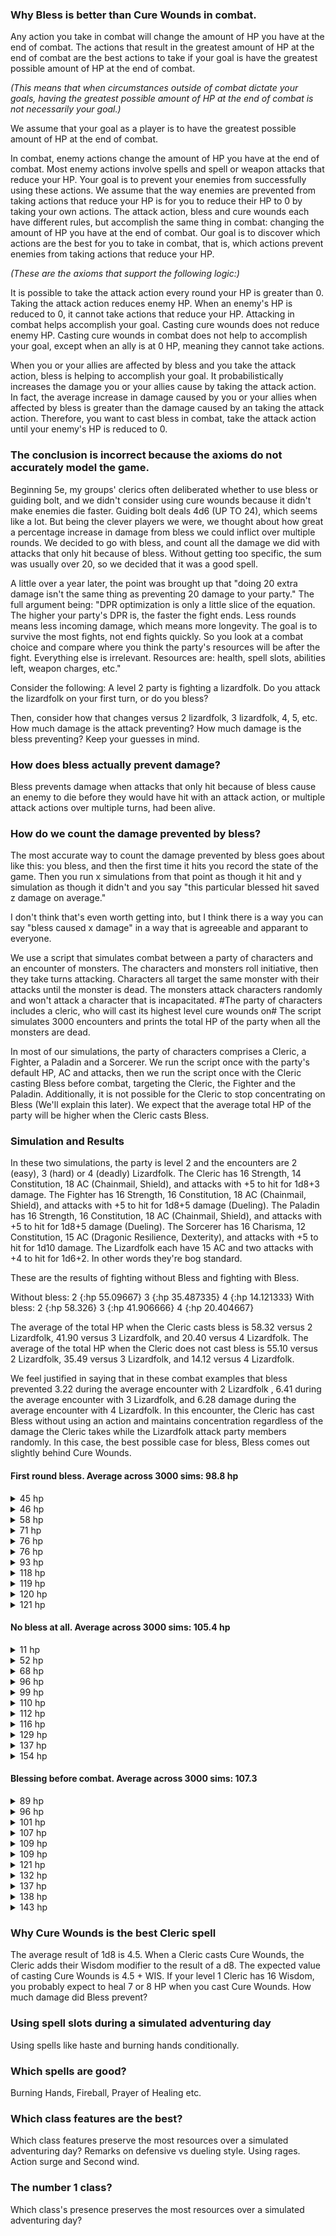 ### Why Bless is better than Cure Wounds in combat.

Any action you take in combat will change the amount of HP you have at the end of combat. The actions that result in the greatest amount of HP at the end of combat are the best actions to take if your goal is have the greatest possible amount of HP at the end of combat.

<i>(This means that when circumstances outside of combat dictate your goals, having the greatest possible amount of HP at the end of combat is not necessarily your goal.)</i>

&#09; We assume that your goal as a player is to have the greatest possible amount of HP at the end of combat.

In combat, enemy actions change the amount of HP you have at the end of combat. Most enemy actions involve spells and spell or weapon attacks that reduce your HP. Your goal is to prevent your enemies from successfully using these actions. We assume that the way enemies are prevented from taking actions that reduce your HP is for you to reduce their HP to 0 by taking your own actions.
The attack action, bless and cure wounds each have different rules, but accomplish the same thing in combat: changing the amount of HP you have at the end of combat. Our goal is to discover which actions are the best for you to take in combat, that is, which actions prevent enemies from taking actions that reduce your HP.

<i>(These are the axioms that support the following logic:)</i>

It is possible to take the attack action every round your HP is greater than 0. Taking the attack action reduces enemy HP. When an enemy's HP is reduced to 0, it cannot take actions that reduce your HP. Attacking in combat helps accomplish your goal.
Casting cure wounds does not reduce enemy HP. Casting cure wounds in combat does not help to accomplish your goal, except when an ally is at 0 HP, meaning they cannot take actions.

When you or your allies are affected by bless and you take the attack action, bless is helping to accomplish your goal. It probabilistically increases the damage you or your allies cause by taking the attack action. In fact, the average increase in damage caused by you or your allies when affected by bless is greater than the damage caused by an taking the attack action.
Therefore, you want to cast bless in combat, take the attack action until your enemy's HP is reduced to 0.

### The conclusion is incorrect because the axioms do not accurately model the game.

Beginning 5e, my groups' clerics often deliberated whether to use bless or guiding bolt, and we didn't consider using cure wounds because it didn't make enemies die faster. Guiding bolt deals 4d6 (UP TO 24), which seems like a lot. But being the clever players we were, we thought about how great a percentage increase in damage from bless we could inflict over multiple rounds. We decided to go with bless, and count all the damage we did with attacks that only hit because of bless. Without getting too specific, the sum was usually over 20, so we decided that it was a good spell.

A little over a year later, the point was brought up that "doing 20 extra damage isn't the same thing as preventing 20 damage to your party." The full argument being: "DPR optimization is only a little slice of the equation. The higher your party's DPR is, the faster the fight ends. Less rounds means less incoming damage, which means more longevity. The goal is to survive the most fights, not end fights quickly. So you look at a combat choice and compare where you think the party's resources will be after the fight. Everything else is irrelevant. Resources are: health, spell slots, abilities left, weapon charges, etc."

Consider the following: A level 2 party is fighting a lizardfolk. Do you attack the lizardfolk on your first turn, or do you bless?

Then, consider how that changes versus 2 lizardfolk, 3 lizardfolk, 4, 5, etc. How much damage is the attack preventing? How much damage is the bless preventing? Keep your guesses in mind.

### How does bless actually prevent damage?

Bless prevents damage when attacks that only hit because of bless cause an enemy to die before they would have hit with an attack action, or multiple attack actions over multiple turns, had been alive. 

### How do we count the damage prevented by bless?

The most accurate way to count the damage prevented by bless goes about like this: you bless, and then the first time it hits you record the state of the game. Then you run x simulations from that point as though it hit and y simulation as though it didn't and you say "this particular blessed hit saved z damage on average."

I don't think that's even worth getting into, but I think there is a way you can say "bless caused x damage" in a way that is agreeable and apparant to everyone.

We use a script that simulates combat between a party of characters and an encounter of monsters. The characters and monsters roll initiative, then they take turns attacking. Characters all target the same monster with their attacks until the monster is dead. The monsters attack characters randomly and won't attack a character that is incapacitated. #The party of characters includes a cleric, who will cast its highest level cure wounds on# The script simulates 3000 encounters and prints the total HP of the party when all the monsters are dead.

In most of our simulations, the party of characters comprises a Cleric, a Fighter, a Paladin and a Sorcerer. We run the script once with the party's default HP, AC and attacks, then we run the script once with the Cleric casting Bless before combat, targeting the Cleric, the Fighter and the Paladin. Additionally, it is not possible for the Cleric to stop concentrating on Bless (We'll explain this later). We expect that the average total HP of the party will be higher when the Cleric casts Bless.

### Simulation and Results

In these two simulations, the party is level 2 and the encounters are 2 (easy), 3 (hard) or 4 (deadly) Lizardfolk. The Cleric has 16 Strength, 14 Constitution, 18 AC (Chainmail, Shield), and attacks with +5 to hit for 1d8+3 damage. The Fighter has 16 Strength, 16 Constitution, 18 AC (Chainmail, Shield), and attacks with +5 to hit for 1d8+5 damage (Dueling). The Paladin has 16 Strength, 16 Constitution, 18 AC (Chainmail, Shield), and attacks with +5 to hit for 1d8+5 damage (Dueling). The Sorcerer has 16 Charisma, 12 Constitution, 15 AC (Dragonic Resilience, Dexterity), and attacks with +5 to hit for 1d10 damage. The Lizardfolk each have 15 AC and two attacks with +4 to hit for 1d6+2. In other words they're bog standard.

These are the results of fighting without Bless and fighting with Bless.

Without bless: 2 {:hp 55.09667} 3 {:hp 35.487335} 4 {:hp 14.121333}
With bless: 2 {:hp 58.326} 3 {:hp 41.906666} 4 {:hp 20.404667}

The average of the total HP when the Cleric casts bless is 58.32 versus 2 Lizardfolk, 41.90 versus 3 Lizardfolk, and 20.40 versus 4 Lizardfolk. The average of the total HP when the Cleric does not cast bless is 55.10 versus 2 Lizardfolk, 35.49 versus 3 Lizardfolk, and 14.12 versus 4 Lizardfolk.

We feel justified in saying that in these combat examples that bless prevented 3.22 during the average encounter with 2 Lizardfolk , 6.41 during the average encounter with 3 Lizardfolk, and 6.28 damage during the average encounter with 4 Lizardfolk. In this encounter, the Cleric has cast Bless without using an action and maintains concentration regardless of the damage the Cleric takes while the Lizardfolk attack party members randomly. In this case, the best possible case for bless, Bless comes out slightly behind Cure Wounds. 

#### First round bless. Average across 3000 sims: 98.8 hp
<details>
<summary>45 hp</summary>
<pre><code>simulation# 0
encounter# 0
round# 0
:paladin misses :orog0
:paladin hits :orog0 for 7
:sorcerer hits :orog0 for 11
:cleric blesses :fighter :paladin :cleric
:orog0 misses :fighter
:orog0 misses :fighter
:orog1 hits :fighter for 9
:orog1 misses :paladin
:orog2 hits :sorcerer for 10
:orog2 hits :paladin for 12
:fighter hits :orog0 for 11 #blessed
:fighter crits :orog0 for 11
round# 1
:paladin misses :orog0
:paladin hits :orog0 for 14
:sorcerer misses :orog1
:cleric misses :orog1
:orog1 misses :paladin
:orog1 hits :sorcerer for 15
:orog2 crits :paladin for 12
:orog2 hits :paladin for 15
:fighter crits :orog1 for 16
:fighter misses :orog1
round# 2
:paladin misses :orog1
:paladin misses :orog1
:sorcerer misses :orog1
:cleric misses :orog1
:orog1 hits :fighter for 15
:orog1 misses :sorcerer
:orog2 hits :paladin for 8
:orog2 hits :fighter for 12
:fighter hits :orog1 for 14
:fighter hits :orog1 for 9
round# 3
:sorcerer misses :orog1
:cleric casts :spell-2 cure wound and heals :paladin from 0 to 18
:orog1 misses :paladin
:orog1 misses :fighter
:orog2 hits :sorcerer for 8
:orog2 hits :paladin for 8
:fighter misses :orog1
:fighter crits :orog1 for 12
round# 4
:paladin hits :orog2 for 14 #blessed
:paladin misses :orog2
:sorcerer hits :orog2 for 14
:cleric misses :orog2
:orog2 hits :paladin for 14
:orog2 misses :cleric
:fighter misses :orog2
:fighter hits :orog2 for 9
round# 5
:sorcerer misses :orog2
:cleric misses :orog2
:orog2 misses :cleric
:orog2 hits :fighter for 6
:fighter hits :orog2 for 13
:fighter misses :orog0
:cleric has no remaining spell slots to heal with
remaining hp: 45
</code>
</pre>
</details>
<details>
<summary>46 hp</summary>
<pre><code>simulation# 9
encounter# 0
round# 0
:fighter misses :orog0
:fighter misses :orog0
the sorcerer uses shield to block :orog0
:orog0 misses :sorcerer
:orog0 crits :fighter for 18
:orog1 crits :fighter for 13
:orog1 hits :sorcerer for 15
:orog2 misses :fighter
:orog2 misses :cleric
:sorcerer hits :orog0 for 10
:cleric blesses :fighter :paladin :cleric
:paladin misses :orog0
:paladin misses :orog0
round# 1
:fighter hits :orog0 for 10
:fighter hits :orog0 for 14
:orog0 misses :paladin
:orog0 hits :sorcerer for 12
:orog1 misses :cleric
:orog1 hits :paladin for 12
:orog2 misses :fighter
the sorcerer uses shield to block :orog2
:orog2 misses :sorcerer
:sorcerer misses :orog0
:cleric misses :orog0
:paladin hits :orog0 for 9 #blessed
:paladin misses :orog1
round# 2
:fighter misses :orog1
:fighter hits :orog1 for 10
:orog1 hits :sorcerer for 16
:orog1 misses :fighter
:orog2 hits :fighter for 16
:orog2 misses :cleric
:cleric casts :spell-2 cure wound and heals :fighter from 0 to 12
:paladin hits :orog1 for 13
:paladin hits :orog1 for 11
round# 3
:fighter misses :orog1
:fighter misses :orog1
:orog1 hits :cleric for 15
:orog1 misses :fighter
:orog2 misses :fighter
:orog2 misses :fighter
:cleric misses :orog1
:paladin hits :orog1 for 11
:paladin hits :orog2 for 7
round# 4
:fighter misses :orog2
:fighter misses :orog2
:orog2 crits :cleric for 21
:orog2 misses :fighter
:cleric misses :orog2
:paladin crits :orog2 for 19
:paladin hits :orog2 for 12
:cleric has no remaining spell slots to heal with
remaining hp: 46
</code>
</pre>
</details>
<details>
<summary>58 hp</summary>
<pre><code>simulation# 5
encounter# 0
round# 0
:orog0 hits :cleric for 5
:orog0 misses :cleric
:orog1 misses :fighter
:orog1 misses :paladin
:orog2 misses :paladin
:orog2 misses :sorcerer
:cleric blesses :fighter :paladin :cleric
:sorcerer crits :orog0 for 16
:fighter hits :orog0 for 12
:fighter misses :orog0
:paladin crits :orog0 for 9
:paladin hits :orog0 for 9
round# 1
:orog1 hits :fighter for 9
:orog1 misses :cleric
:orog2 hits :fighter for 10
:orog2 hits :fighter for 10
:cleric misses :orog1
:sorcerer misses :orog1
:fighter misses :orog1
:fighter hits :orog1 for 7
:paladin hits :orog1 for 14 #blessed
:paladin misses :orog1
round# 2
:orog1 misses :fighter
:orog1 hits :cleric for 11
:orog2 hits :fighter for 15
:orog2 hits :sorcerer for 9
:cleric casts :spell-2 cure wound and heals :fighter from 0 to 11
:sorcerer misses :orog1
:fighter hits :orog1 for 12
:fighter misses :orog1
:paladin hits :orog1 for 9
:paladin misses :orog1
round# 3
:orog1 misses :sorcerer
:orog1 misses :paladin
:orog2 hits :sorcerer for 11
:orog2 hits :fighter for 14
:cleric misses :orog1
:sorcerer misses :orog1
:paladin misses :orog1
:paladin hits :orog1 for 13
round# 4
:orog2 hits :paladin for 16
:orog2 hits :paladin for 10
:cleric hits :orog2 for 6 #blessed
:sorcerer hits :orog2 for 19
:paladin hits :orog2 for 9
:paladin misses :orog2
round# 5
:orog2 misses :paladin
:orog2 misses :cleric
:cleric hits :orog2 for 10 #blessed
:sorcerer misses :orog0
:paladin hits :orog0 for 14
:paladin hits :orog0 for 12
:cleric has no remaining spell slots to heal with
remaining hp: 58
</code>
</pre>
</details>
<details>
<summary>71 hp</summary>
<pre><code>simulation# 7
encounter# 0
round# 0
:fighter misses :orog0
:fighter misses :orog0
:orog0 hits :cleric for 14
:orog0 misses :sorcerer
:orog1 misses :sorcerer
:orog1 hits :paladin for 5
:orog2 hits :sorcerer for 6
:orog2 hits :sorcerer for 15
:sorcerer hits :orog0 for 11
:paladin misses :orog0
:paladin misses :orog0
:cleric blesses :fighter :paladin :cleric
round# 1
:fighter hits :orog0 for 10
:fighter misses :orog0
:orog0 misses :paladin
:orog0 hits :paladin for 9
:orog1 misses :sorcerer
:orog1 misses :cleric
:orog2 hits :fighter for 6
:orog2 hits :fighter for 10
:sorcerer misses :orog0
:paladin misses :orog0
:paladin hits :orog0 for 14
:cleric hits :orog0 for 10
round# 2
:fighter hits :orog1 for 8
:fighter misses :orog1
:orog1 hits :cleric for 14
:orog1 misses :paladin
:orog2 misses :sorcerer
:orog2 hits :sorcerer for 6
:sorcerer hits :orog1 for 10
:paladin misses :orog1
:paladin misses :orog1
:cleric hits :orog1 for 4
round# 3
:fighter misses :orog1
:fighter misses :orog1
:orog1 hits :sorcerer for 6
the sorcerer uses shield to block :orog1
:orog1 misses :sorcerer
:orog2 misses :fighter
:orog2 hits :sorcerer for 15
:paladin hits :orog1 for 13
:paladin hits :orog1 for 12
:cleric casts :spell-2 cure wound and heals :sorcerer from 0 to 16
round# 4
:fighter hits :orog2 for 13 #blessed
:fighter hits :orog2 for 11
:orog2 misses :fighter
:orog2 hits :sorcerer for 13
:sorcerer misses :orog2
:paladin hits :orog2 for 10 #blessed
:paladin misses :orog2
:cleric hits :orog2 for 5
:cleric has no remaining spell slots to heal with
remaining hp: 71
</code>
</pre>
</details>
<details>
<summary>76 hp</summary>
<pre><code>simulation# 8
encounter# 0
round# 0
:cleric blesses :fighter :paladin :cleric
:sorcerer hits :orog0 for 8
:paladin misses :orog0
:paladin hits :orog0 for 7
:orog0 misses :fighter
:orog0 misses :cleric
:orog1 misses :fighter
:orog1 hits :sorcerer for 15
:orog2 misses :sorcerer
:orog2 hits :fighter for 12
:fighter hits :orog0 for 10
:fighter misses :orog0
round# 1
:cleric hits :orog0 for 4 #blessed
:sorcerer misses :orog0
:paladin misses :orog0
:paladin crits :orog0 for 13
:orog1 misses :cleric
:orog1 crits :paladin for 23
:orog2 hits :paladin for 13
:orog2 misses :sorcerer
:fighter hits :orog1 for 10 #blessed
:fighter misses :orog1
round# 2
:cleric misses :orog1
:sorcerer hits :orog1 for 8
:paladin hits :orog1 for 12 #blessed
:paladin misses :orog1
the sorcerer uses shield to block :orog1
:orog1 misses :sorcerer
:orog1 hits :sorcerer for 11
:orog2 hits :fighter for 8
:orog2 misses :cleric
:fighter misses :orog1
:fighter hits :orog1 for 14
round# 3
:cleric misses :orog1
:sorcerer misses :orog1
:paladin crits :orog1 for 17
:paladin misses :orog2
:orog2 hits :sorcerer for 10
:orog2 hits :fighter for 5
:fighter crits :orog2 for 17
:fighter misses :orog2
round# 4
:cleric hits :orog2 for 4
:sorcerer misses :orog2
:paladin hits :orog2 for 11 #blessed
:paladin misses :orog2
:orog2 misses :sorcerer
:orog2 misses :paladin
:fighter hits :orog2 for 8
:fighter hits :orog0 for 7
:cleric casts :spell-2 cure wound and heals :sorcerer from 2 to 11
:cleric has no remaining spell slots to heal with
remaining hp: 76
</code>
</pre>
</details>
<details>
<summary>76 hp</summary>
<pre><code>simulation# 1
encounter# 0
round# 0
:orog0 misses :cleric
:orog0 hits :paladin for 15
:orog1 misses :fighter
:orog1 misses :paladin
:orog2 misses :fighter
:orog2 misses :cleric
:sorcerer hits :orog0 for 16
:paladin misses :orog0
:paladin misses :orog0
:cleric blesses :fighter :paladin :cleric
:fighter hits :orog0 for 12
:fighter hits :orog0 for 12 #blessed
round# 1
:orog0 crits :paladin for 17
:orog0 hits :paladin for 14
:orog1 crits :fighter for 15
:orog1 hits :cleric for 11
:orog2 hits :cleric for 13
:orog2 misses :fighter
:sorcerer hits :orog0 for 13
:cleric casts :spell-2 cure wound and heals :paladin from 0 to 16
:fighter misses :orog1
:fighter hits :orog1 for 7
round# 2
the sorcerer uses shield to block :orog1
:orog1 misses :sorcerer
:orog1 misses :paladin
:orog2 hits :paladin for 7
:orog2 misses :sorcerer
:sorcerer hits :orog1 for 11
:paladin hits :orog1 for 14
:paladin hits :orog1 for 14 #blessed
:cleric misses :orog2
:fighter crits :orog2 for 17
:fighter hits :orog2 for 12
round# 3
:orog2 misses :fighter
:orog2 crits :cleric for 16
:sorcerer hits :orog2 for 10
:paladin misses :orog2
:paladin hits :orog2 for 11
:fighter hits :orog0 for 7 #blessed
:fighter hits :orog0 for 11
:cleric has no remaining spell slots to heal with
remaining hp: 76
</code>
</pre>
</details>
<details>
<summary>93 hp</summary>
<pre><code>simulation# 3
encounter# 0
round# 0
:cleric blesses :fighter :paladin :cleric
:paladin hits :orog0 for 8
:paladin hits :orog0 for 10
:orog0 misses :paladin
:orog0 hits :cleric for 14
:orog1 misses :fighter
:orog1 hits :paladin for 14
:orog2 misses :paladin
:orog2 hits :paladin for 8
:fighter hits :orog0 for 10
:fighter crits :orog0 for 10
:sorcerer misses :orog0
round# 1
:cleric misses :orog0
:paladin hits :orog0 for 14
:paladin hits :orog1 for 8
:orog1 misses :paladin
the sorcerer uses shield to block :orog1
:orog1 misses :sorcerer
:orog2 misses :paladin
:orog2 misses :sorcerer
:fighter misses :orog1
:fighter misses :orog1
:sorcerer hits :orog1 for 16
round# 2
:cleric misses :orog1
:paladin misses :orog1
:paladin hits :orog1 for 12
:orog1 misses :cleric
:orog1 hits :cleric for 16
the sorcerer uses shield to block :orog2
:orog2 misses :sorcerer
:orog2 misses :paladin
:fighter hits :orog1 for 10
:fighter hits :orog1 for 13 #blessed
:sorcerer hits :orog2 for 9
round# 3
:cleric misses :orog2
:paladin misses :orog2
:paladin misses :orog2
:orog2 hits :sorcerer for 15
:orog2 hits :paladin for 16
:fighter misses :orog2
:fighter hits :orog2 for 8 #blessed
:sorcerer hits :orog2 for 8
round# 4
:cleric hits :orog2 for 7
:paladin misses :orog2
:paladin hits :orog2 for 11
:fighter hits :orog0 for 8
:fighter misses :orog0
:sorcerer misses :orog0
:cleric casts :spell-2 cure wound and heals :paladin from 6 to 18
:cleric has no remaining spell slots to heal with
remaining hp: 93
</code>
</pre>
</details>
<details>
<summary>118 hp</summary>
<pre><code>simulation# 6
encounter# 0
round# 0
:orog0 misses :fighter
the sorcerer uses shield to block :orog0
:orog0 misses :sorcerer
:orog1 misses :cleric
:orog1 hits :paladin for 9
:orog2 hits :paladin for 7
:orog2 misses :cleric
:fighter misses :orog0
:fighter misses :orog0
:sorcerer hits :orog0 for 17
:paladin misses :orog0
:paladin misses :orog0
:cleric blesses :fighter :paladin :cleric
round# 1
:orog0 hits :fighter for 6
:orog0 hits :paladin for 10
:orog1 hits :paladin for 16
:orog1 misses :sorcerer
:orog2 misses :sorcerer
:orog2 misses :cleric
:fighter hits :orog0 for 9
:fighter misses :orog0
:sorcerer misses :orog0
:paladin hits :orog0 for 11
:paladin hits :orog0 for 7 #blessed
:cleric hits :orog1 for 8
round# 2
:orog1 misses :paladin
:orog1 misses :fighter
:orog2 misses :sorcerer
:orog2 misses :sorcerer
:fighter hits :orog1 for 8
:fighter misses :orog1
:sorcerer hits :orog1 for 9
:paladin hits :orog1 for 14
:paladin misses :orog1
:cleric hits :orog1 for 11
round# 3
:orog2 misses :paladin
the sorcerer uses shield to block :orog2
:orog2 misses :sorcerer
:fighter misses :orog2
:fighter misses :orog2
:sorcerer misses :orog2
:paladin misses :orog2
:paladin hits :orog2 for 8 #blessed
:cleric crits :orog2 for 10
round# 4
the sorcerer uses shield to block :orog2
:orog2 misses :sorcerer
:orog2 misses :sorcerer
:fighter misses :orog2
:fighter misses :orog2
:sorcerer hits :orog2 for 7
:paladin hits :orog2 for 8
:paladin misses :orog2
:cleric hits :orog2 for 5
round# 5
:orog2 hits :paladin for 16
:orog2 hits :sorcerer for 15
:fighter hits :orog2 for 8
:fighter hits :orog0 for 9
:sorcerer misses :orog0
:cleric casts :spell-2 cure wound and heals :paladin from 0 to 19
:cleric has no remaining spell slots to heal with
remaining hp: 118
</code>
</pre>
</details>
<details>
<summary>119 hp</summary>
<pre><code>simulation# 2
encounter# 0
round# 0
:fighter misses :orog0
:fighter hits :orog0 for 12
:cleric blesses :fighter :paladin :cleric
:orog0 misses :cleric
:orog0 misses :cleric
:orog1 hits :paladin for 5
the sorcerer uses shield to block :orog1
:orog1 misses :sorcerer
:orog2 misses :fighter
:orog2 hits :paladin for 9
:sorcerer hits :orog0 for 12
:paladin hits :orog0 for 8 #blessed
:paladin hits :orog0 for 13
round# 1
:fighter misses :orog1
:fighter misses :orog1
:cleric misses :orog1
:orog1 hits :cleric for 13
:orog1 hits :cleric for 8
:orog2 hits :fighter for 13
:orog2 misses :fighter
:sorcerer misses :orog1
:paladin hits :orog1 for 11
:paladin hits :orog1 for 11
round# 2
:fighter crits :orog1 for 13
:fighter hits :orog1 for 13
:cleric hits :orog2 for 9 #blessed
:orog2 misses :paladin
:orog2 hits :paladin for 15
:sorcerer hits :orog2 for 13
:paladin misses :orog2
:paladin hits :orog2 for 12
round# 3
:fighter misses :orog2
:fighter hits :orog2 for 12
:cleric misses :orog0
:sorcerer hits :orog0 for 9
:paladin misses :orog0
:paladin hits :orog0 for 7
:cleric casts :spell-2 cure wound and heals :paladin from 15 to 33
:cleric has no remaining spell slots to heal with
remaining hp: 119
</code>
</pre>
</details>
<details>
<summary>120 hp</summary>
<pre><code>simulation# 10
encounter# 0
round# 0
:paladin misses :orog0
:paladin hits :orog0 for 9
:sorcerer hits :orog0 for 11
:fighter hits :orog0 for 14
:fighter hits :orog0 for 12
:orog0 hits :fighter for 14
:orog0 misses :paladin
:orog1 misses :fighter
:orog1 hits :paladin for 16
:orog2 misses :fighter
:orog2 hits :sorcerer for 13
:cleric blesses :fighter :paladin :cleric
round# 1
:paladin misses :orog0
:paladin hits :orog0 for 12
:sorcerer hits :orog1 for 11
:fighter misses :orog1
:fighter hits :orog1 for 9
:orog1 hits :sorcerer for 6
:orog1 misses :fighter
:orog2 misses :paladin
:orog2 hits :fighter for 5
:cleric hits :orog1 for 7
round# 2
:paladin hits :orog1 for 9
:paladin hits :orog1 for 11
:sorcerer hits :orog1 for 12
:fighter hits :orog2 for 8
:fighter hits :orog2 for 7
:orog2 misses :paladin
:orog2 misses :cleric
:cleric hits :orog2 for 6
round# 3
:paladin hits :orog2 for 7
:paladin hits :orog2 for 7
:sorcerer hits :orog2 for 5
:fighter misses :orog0
:fighter misses :orog0
:cleric hits :orog0 for 11
:cleric casts :spell-2 cure wound and heals :fighter from 25 to 35
:cleric has no remaining spell slots to heal with
remaining hp: 120
</code>
</pre>
</details>
<details>
<summary>121 hp</summary>
<pre><code>simulation# 4
encounter# 0
round# 0
:cleric blesses :fighter :paladin :cleric
:orog0 misses :sorcerer
:orog0 misses :paladin
the sorcerer uses shield to block :orog1
:orog1 misses :sorcerer
:orog1 misses :paladin
:orog2 misses :sorcerer
:orog2 misses :cleric
:sorcerer hits :orog0 for 9
:fighter misses :orog0
:fighter hits :orog0 for 7
:paladin hits :orog0 for 13
:paladin hits :orog0 for 7 #blessed
round# 1
:cleric misses :orog0
:orog0 crits :paladin for 17
:orog0 crits :paladin for 14
:orog1 crits :paladin for 22
:orog1 hits :cleric for 8
:orog2 misses :fighter
the sorcerer uses shield to block :orog2
:orog2 misses :sorcerer
:sorcerer hits :orog0 for 9
:fighter hits :orog0 for 13 #blessed
:fighter hits :orog1 for 7
round# 2
:cleric casts :spell-2 cure wound and heals :paladin from 0 to 16
:orog1 misses :cleric
:orog1 misses :cleric
:orog2 misses :paladin
:orog2 misses :cleric
:sorcerer misses :orog1
:fighter misses :orog1
:fighter misses :orog1
:paladin hits :orog1 for 7
:paladin misses :orog1
round# 3
:cleric hits :orog1 for 7
:orog1 misses :cleric
:orog1 misses :fighter
:orog2 hits :paladin for 7
the sorcerer uses shield to block :orog2
:orog2 misses :sorcerer
:sorcerer hits :orog1 for 11
:fighter misses :orog1
:fighter hits :orog1 for 13
:paladin hits :orog1 for 13
:paladin hits :orog2 for 12
round# 4
:cleric hits :orog2 for 8 #blessed
the sorcerer uses shield to block :orog2
:orog2 misses :sorcerer
:orog2 misses :paladin
:sorcerer misses :orog2
:fighter hits :orog2 for 13
:fighter misses :orog2
:paladin hits :orog2 for 13
:paladin hits :orog0 for 14
:cleric has no remaining spell slots to heal with
remaining hp: 121
</code>
</pre>
</details>

#### No bless at all. Average across 3000 sims: 105.4 hp
<details>
<summary>11 hp</summary>

<pre><code>simulation# 10
encounter# 0
round# 0
:fighter misses :orog0
:fighter misses :orog0
:fighter misses :orog0
:cleric hits :orog0 for 10
:cleric misses :orog0
:sorcerer hits :orog0 for 4
:orog0 hits :cleric for 16
:orog0 hits :fighter for 6
:orog1 hits :cleric for 9
:orog1 hits :cleric for 15
:orog2 hits :fighter for 13
:orog2 hits :sorcerer for 5
:paladin hits :orog0 for 9
:paladin hits :orog0 for 13
round# 1
:fighter misses :orog0
:fighter hits :orog0 for 8
:fighter misses :orog0
:sorcerer misses :orog0
:orog0 misses :sorcerer
:orog0 misses :paladin
:orog1 hits :paladin for 14
:orog1 hits :paladin for 8
:orog2 misses :sorcerer
:orog2 crits :sorcerer for 17
:paladin misses :orog0
:paladin misses :orog0
round# 2
:fighter misses :orog0
:fighter misses :orog0
:fighter misses :orog0
:sorcerer misses :orog0
:orog0 misses :fighter
:orog0 misses :sorcerer
:orog1 hits :fighter for 12
:orog1 hits :paladin for 6
:orog2 hits :fighter for 15
:orog2 misses :paladin
:paladin misses :orog0
:paladin hits :orog0 for 9
round# 3
:sorcerer misses :orog1
the sorcerer uses shield to block :orog1
:orog1 misses :sorcerer
:orog1 hits :paladin for 9
:orog2 misses :paladin
:orog2 hits :paladin for 14
round# 4
:sorcerer misses :orog1
:orog1 hits :sorcerer for 15
the sorcerer uses shield to block :orog1
:orog1 misses :sorcerer
:orog2 misses :sorcerer
:orog2 misses :sorcerer
round# 5
:sorcerer hits :orog1 for 12
:orog1 hits :sorcerer for 12
:orog1 hits :paladin for 5
:orog2 hits :paladin for 9
:orog2 misses :paladin
:cleric casts cure wound and heals :fighter to 11
:cleric has no remaining spell slots to heal with
remaining hp: 11</code></pre>
</details>

<details>
<summary>52 hp</summary>

<pre><code>simulation# 8
encounter# 0
round# 0
:sorcerer misses :orog0
:fighter misses :orog0
:fighter misses :orog0
:fighter misses :orog0
:paladin hits :orog0 for 8
:paladin misses :orog0
:orog0 misses :paladin
:orog0 hits :fighter for 10
:orog1 misses :sorcerer
:orog1 hits :paladin for 14
:orog2 hits :cleric for 13
:orog2 misses :sorcerer
:cleric misses :orog0
:cleric misses :orog0
round# 1
:sorcerer misses :orog0
:fighter misses :orog0
:fighter misses :orog0
:fighter hits :orog0 for 7
:paladin hits :orog0 for 8
:paladin misses :orog0
:orog0 hits :cleric for 15
:orog0 crits :fighter for 16
:orog1 hits :fighter for 16
:orog1 hits :sorcerer for 16
:orog2 misses :sorcerer
:orog2 misses :paladin
:cleric misses :orog0
:cleric hits :orog0 for 11
round# 2
:sorcerer hits :orog0 for 10
:fighter hits :orog0 for 12
:fighter hits :orog1 for 9
:fighter misses :orog1
:paladin misses :orog1
:paladin hits :orog1 for 7
:orog1 misses :sorcerer
:orog1 misses :cleric
the sorcerer uses shield to block :orog2
:orog2 misses :sorcerer
:orog2 hits :sorcerer for 11
:cleric misses :orog1
:cleric hits :orog1 for 8
round# 3
:sorcerer misses :orog1
:fighter hits :orog1 for 8
:fighter misses :orog1
:fighter misses :orog1
:paladin hits :orog1 for 8
:paladin misses :orog1
:orog1 misses :sorcerer
:orog1 misses :cleric
:orog2 misses :cleric
:orog2 misses :cleric
:cleric misses :orog1
:cleric hits :orog1 for 5
round# 4
:sorcerer misses :orog2
:fighter misses :orog2
:fighter misses :orog2
:fighter hits :orog2 for 10
:paladin hits :orog2 for 7
:paladin hits :orog2 for 9
:orog2 misses :cleric
:orog2 hits :sorcerer for 7
:cleric misses :orog2
:cleric misses :orog2
round# 5
:sorcerer misses :orog2
:fighter misses :orog2
:fighter misses :orog2
:fighter misses :orog2
:paladin hits :orog2 for 8
:paladin misses :orog2
:orog2 misses :fighter
:orog2 hits :sorcerer for 16
:cleric casts cure wound and heals :sorcerer to 10
round# 6
:sorcerer hits :orog2 for 4
:fighter misses :orog2
:fighter hits :orog2 for 10
:fighter hits :orog0 for 7
:paladin misses :orog0
:paladin misses :orog0
:cleric hits :orog0 for 11
:cleric misses :orog0
:cleric has no remaining spell slots to heal with
remaining hp: 52</code></pre>
</details>

<details>
<summary>68 hp</summary>

<pre><code>simulation# 7
encounter# 0
round# 0
:fighter misses :orog0
:fighter misses :orog0
:fighter misses :orog0
:cleric hits :orog0 for 6
:cleric misses :orog0
:paladin misses :orog0
:paladin hits :orog0 for 11
:sorcerer misses :orog0
:orog0 hits :cleric for 8
:orog0 crits :paladin for 16
:orog1 crits :fighter for 27
:orog1 hits :sorcerer for 7
:orog2 misses :sorcerer
:orog2 hits :fighter for 14
round# 1
:fighter hits :orog0 for 9
:fighter hits :orog0 for 9
:fighter hits :orog0 for 7
:cleric misses :orog0
:cleric hits :orog0 for 7
:paladin misses :orog1
:paladin hits :orog1 for 14
:sorcerer hits :orog1 for 10
:orog1 misses :fighter
:orog1 hits :fighter for 16
:orog2 misses :sorcerer
:orog2 misses :sorcerer
round# 2
:cleric casts cure wound and heals :fighter to 15
:paladin misses :orog1
:paladin misses :orog1
:sorcerer misses :orog1
:orog1 misses :fighter
:orog1 misses :paladin
:orog2 hits :fighter for 10
:orog2 hits :paladin for 5
round# 3
:fighter misses :orog1
:fighter misses :orog1
:fighter hits :orog1 for 10
:cleric misses :orog1
:cleric hits :orog1 for 9
:paladin misses :orog1
:paladin hits :orog1 for 10
:sorcerer hits :orog2 for 3
:orog2 hits :fighter for 9
:orog2 crits :cleric for 16
round# 4
:cleric misses :orog2
:cleric hits :orog2 for 11
:paladin misses :orog2
:paladin misses :orog2
:sorcerer hits :orog2 for 3
:orog2 misses :cleric
:orog2 misses :paladin
round# 5
:cleric hits :orog2 for 6
:cleric misses :orog2
:paladin misses :orog2
:paladin hits :orog2 for 10
:sorcerer hits :orog2 for 11
:cleric has no remaining spell slots to heal with
remaining hp: 68</code></pre>
</details>

<details>
<summary>96 hp</summary>

<pre><code>simulation# 9
encounter# 0
round# 0
:fighter crits :orog0 for 15
:fighter misses :orog0
:fighter misses :orog0
:orog0 hits :cleric for 7
:orog0 hits :cleric for 12
:orog1 misses :fighter
:orog1 misses :paladin
:orog2 crits :cleric for 18
:orog2 hits :cleric for 15
:paladin hits :orog0 for 7
:paladin hits :orog0 for 12
:sorcerer misses :orog0
round# 1
:fighter hits :orog0 for 11
:fighter misses :orog0
:fighter hits :orog0 for 8
:orog1 misses :sorcerer
:orog1 hits :fighter for 16
the sorcerer uses shield to block :orog2
:orog2 misses :sorcerer
:orog2 misses :paladin
:paladin hits :orog1 for 7
:paladin misses :orog1
:sorcerer hits :orog1 for 14
round# 2
:fighter hits :orog1 for 11
:fighter misses :orog1
:fighter hits :orog1 for 10
:orog1 misses :paladin
:orog1 misses :sorcerer
:orog2 misses :paladin
:orog2 crits :paladin for 14
:paladin misses :orog1
:paladin hits :orog1 for 11
:sorcerer crits :orog2 for 18
round# 3
:fighter crits :orog2 for 10
:fighter misses :orog2
:fighter misses :orog2
:orog2 misses :sorcerer
:orog2 hits :fighter for 9
:paladin hits :orog2 for 12
:paladin hits :orog0 for 13
:sorcerer hits :orog0 for 13
:cleric casts cure wound and heals :cleric to 9
:cleric has no remaining spell slots to heal with
remaining hp: 96</code></pre>
</details>

<details>
<summary>99 hp</summary>

<pre><code>simulation# 0
encounter# 0
round# 0
:cleric hits :orog0 for 7
:cleric misses :orog0
:sorcerer crits :orog0 for 15
:orog0 hits :cleric for 10
:orog0 hits :fighter for 11
:orog1 misses :cleric
:orog1 hits :cleric for 12
:orog2 hits :cleric for 7
:orog2 hits :fighter for 12
:paladin hits :orog0 for 7
:paladin misses :orog0
:fighter hits :orog0 for 9
:fighter hits :orog1 for 11
:fighter misses :orog1
round# 1
:cleric hits :orog1 for 5
:cleric misses :orog1
:sorcerer misses :orog1
:orog1 misses :fighter
:orog1 misses :fighter
:orog2 hits :sorcerer for 11
:orog2 misses :paladin
:paladin hits :orog1 for 9
:paladin hits :orog1 for 9
:fighter hits :orog1 for 12
:fighter hits :orog2 for 12
:fighter hits :orog2 for 9
round# 2
:cleric misses :orog2
:cleric hits :orog2 for 4
:sorcerer misses :orog2
:orog2 hits :fighter for 10
:orog2 hits :paladin for 5
:paladin misses :orog2
:paladin hits :orog2 for 12
:fighter misses :orog2
:fighter misses :orog2
:fighter misses :orog2
round# 3
:cleric hits :orog2 for 9
:cleric misses :orog0
:sorcerer hits :orog0 for 13
:paladin hits :orog0 for 11
:paladin hits :orog0 for 11
:fighter hits :orog0 for 11
:fighter misses :orog0
:fighter misses :orog0
:cleric casts cure wound and heals :fighter to 24
:cleric has no remaining spell slots to heal with
remaining hp: 99</code></pre>
</details>

<details>
<summary>110 hp</summary>
<pre><code>simulation# 4
encounter# 0
round# 0
:fighter misses :orog0
:fighter hits :orog0 for 12
:fighter hits :orog0 for 7
:orog0 misses :fighter
:orog0 misses :cleric
:orog1 hits :sorcerer for 12
:orog1 misses :fighter
:orog2 crits :fighter for 15
:orog2 hits :fighter for 9
:paladin crits :orog0 for 13
:paladin misses :orog0
:sorcerer hits :orog0 for 11
:cleric hits :orog1 for 7
:cleric hits :orog1 for 8
round# 1
:fighter hits :orog1 for 12
:fighter misses :orog1
:fighter misses :orog1
:orog1 misses :sorcerer
:orog1 hits :fighter for 14
:orog2 misses :cleric
:orog2 hits :cleric for 15
:paladin misses :orog1
:paladin hits :orog1 for 13
:sorcerer hits :orog1 for 16
:cleric hits :orog2 for 6
:cleric misses :orog2
round# 2
:fighter hits :orog2 for 7
:fighter crits :orog2 for 16
:fighter crits :orog2 for 11
:paladin misses :orog0
:paladin hits :orog0 for 9
:sorcerer hits :orog0 for 15
:cleric misses :orog0
:cleric hits :orog0 for 11
:cleric casts cure wound and heals :fighter to 17
:cleric has no remaining spell slots to heal with
remaining hp: 110</code></pre>
</details>

<details>
<summary>112 hp</summary>

<pre><code>simulation# 2
encounter# 0
round# 0
:fighter misses :orog0
:fighter misses :orog0
:fighter misses :orog0
:sorcerer misses :orog0
:cleric misses :orog0
:cleric misses :orog0
:paladin misses :orog0
:paladin hits :orog0 for 10
:orog0 misses :cleric
:orog0 misses :paladin
:orog1 misses :paladin
:orog1 misses :fighter
:orog2 crits :sorcerer for 20
:orog2 misses :cleric
round# 1
:fighter hits :orog0 for 9
:fighter misses :orog0
:fighter misses :orog0
:sorcerer hits :orog0 for 6
:cleric hits :orog0 for 9
:cleric hits :orog0 for 11
:paladin crits :orog1 for 19
:paladin misses :orog1
:orog1 misses :sorcerer
:orog1 hits :cleric for 15
:orog2 hits :sorcerer for 6
:orog2 hits :sorcerer for 9
round# 2
:fighter misses :orog1
:fighter misses :orog1
:fighter misses :orog1
:sorcerer misses :orog1
:cleric misses :orog1
:cleric hits :orog1 for 11
:paladin misses :orog1
:paladin hits :orog1 for 9
:orog2 misses :paladin
:orog2 hits :paladin for 16
round# 3
:fighter hits :orog2 for 9
:fighter hits :orog2 for 8
:fighter misses :orog2
:sorcerer misses :orog2
:cleric misses :orog2
:cleric hits :orog2 for 4
:paladin crits :orog2 for 20
:paladin misses :orog2
:orog2 misses :fighter
:orog2 misses :sorcerer
round# 4
:fighter hits :orog2 for 11
:fighter misses :orog0
:fighter misses :orog0
:sorcerer misses :orog0
:cleric misses :orog0
:cleric misses :orog0
:paladin misses :orog0
:paladin hits :orog0 for 8
:cleric casts cure wound and heals :sorcerer to 17
:cleric has no remaining spell slots to heal with
remaining hp: 112</code></pre>
</details>

<details>
<summary>116 hp</summary>

<pre><code>simulation# 6
encounter# 0
round# 0
:paladin misses :orog0
:paladin hits :orog0 for 9
:fighter misses :orog0
:fighter hits :orog0 for 10
:fighter misses :orog0
:cleric hits :orog0 for 7
:cleric misses :orog0
:orog0 hits :cleric for 10
:orog0 misses :fighter
:orog1 misses :fighter
:orog1 hits :sorcerer for 9
:orog2 misses :paladin
:orog2 misses :fighter
:sorcerer misses :orog0
round# 1
:paladin hits :orog0 for 9
:paladin misses :orog0
:fighter hits :orog0 for 11
:fighter crits :orog1 for 12
:fighter hits :orog1 for 10
:cleric hits :orog1 for 11
:cleric misses :orog1
:orog1 misses :sorcerer
:orog1 hits :cleric for 14
:orog2 misses :cleric
:orog2 hits :paladin for 11
:sorcerer misses :orog1
round# 2
:paladin misses :orog1
:paladin hits :orog1 for 7
:fighter misses :orog1
:fighter hits :orog1 for 12
:fighter misses :orog2
:cleric hits :orog2 for 4
:cleric hits :orog2 for 10
the sorcerer uses shield to block :orog2
:orog2 misses :sorcerer
:orog2 hits :sorcerer for 16
:sorcerer misses :orog2
round# 3
:paladin hits :orog2 for 12
:paladin misses :orog2
:fighter misses :orog2
:fighter misses :orog2
:fighter misses :orog2
:cleric misses :orog2
:cleric hits :orog2 for 11
:sorcerer hits :orog0 for 7
:cleric casts cure wound and heals :sorcerer to 25
:cleric has no remaining spell slots to heal with
remaining hp: 116</code></pre>
</details>

<details>
<summary>129 hp</summary>

<pre><code>simulation# 5
encounter# 0
round# 0
:orog0 misses :paladin
:orog0 misses :paladin
:orog1 misses :sorcerer
the sorcerer uses shield to block :orog1
:orog1 misses :sorcerer
:orog2 hits :paladin for 6
:orog2 misses :paladin
:cleric misses :orog0
:cleric misses :orog0
:paladin hits :orog0 for 10
:paladin misses :orog0
:sorcerer misses :orog0
:fighter misses :orog0
:fighter crits :orog0 for 13
:fighter hits :orog0 for 7
round# 1
:orog0 misses :sorcerer
:orog0 misses :paladin
:orog1 misses :paladin
:orog1 hits :cleric for 11
:orog2 hits :paladin for 7
:orog2 misses :fighter
:cleric misses :orog0
:cleric crits :orog0 for 14
:paladin hits :orog0 for 8
:paladin hits :orog1 for 8
:sorcerer misses :orog1
:fighter misses :orog1
:fighter misses :orog1
:fighter hits :orog1 for 7
round# 2
:orog1 misses :paladin
:orog1 hits :cleric for 15
:orog2 hits :cleric for 10
:orog2 misses :paladin
:cleric hits :orog1 for 11
:cleric crits :orog1 for 13
:paladin hits :orog2 for 9
:paladin misses :orog2
:sorcerer misses :orog2
:fighter hits :orog2 for 12
:fighter misses :orog2
:fighter crits :orog2 for 11
round# 3
the sorcerer uses shield to block :orog2
:orog2 misses :sorcerer
:orog2 misses :sorcerer
:cleric misses :orog2
:cleric misses :orog2
:paladin misses :orog2
:paladin misses :orog2
:sorcerer hits :orog2 for 8
:fighter misses :orog2
:fighter hits :orog2 for 11
:fighter hits :orog0 for 8
:cleric casts cure wound and heals :cleric to 16
:cleric has no remaining spell slots to heal with
remaining hp: 129</code></pre>
</details>

<details>
<summary>137 hp</summary>

<pre><code>simulation# 1
encounter# 0
round# 0
:cleric misses :orog0
:cleric misses :orog0
:fighter misses :orog0
:fighter crits :orog0 for 15
:fighter misses :orog0
:orog0 misses :paladin
:orog0 misses :cleric
:orog1 misses :cleric
:orog1 hits :sorcerer for 9
:orog2 misses :cleric
:orog2 misses :paladin
:paladin misses :orog0
:paladin misses :orog0
:sorcerer misses :orog0
round# 1
:cleric hits :orog0 for 11
:cleric misses :orog0
:fighter crits :orog0 for 17
:fighter misses :orog1
:fighter misses :orog1
:orog1 misses :paladin
:orog1 misses :fighter
:orog2 crits :sorcerer for 11
:orog2 misses :fighter
:paladin hits :orog1 for 10
:paladin misses :orog1
:sorcerer hits :orog1 for 11
round# 2
:cleric hits :orog1 for 11
:cleric hits :orog1 for 8
:fighter hits :orog1 for 7
:fighter hits :orog2 for 10
:fighter misses :orog2
:orog2 misses :paladin
:orog2 hits :cleric for 15
:paladin misses :orog2
:paladin hits :orog2 for 12
:sorcerer crits :orog2 for 23
:cleric casts cure wound and heals :sorcerer to 26
:cleric has no remaining spell slots to heal with
remaining hp: 137</code></pre>
</details>

<details>
<summary>154 hp</summary>

<pre><code>simulation# 3
encounter# 0
round# 0
:fighter crits :orog0 for 13
:fighter hits :orog0 for 11
:fighter misses :orog0
:sorcerer misses :orog0
:cleric misses :orog0
:cleric hits :orog0 for 9
the sorcerer uses shield to block :orog0
:orog0 misses :sorcerer
:orog0 hits :fighter for 6
:orog1 misses :cleric
:orog1 misses :sorcerer
:orog2 misses :sorcerer
:orog2 misses :paladin
:paladin misses :orog0
:paladin misses :orog0
round# 1
:fighter crits :orog0 for 13
:fighter misses :orog0
:fighter hits :orog0 for 9
:sorcerer misses :orog1
:cleric misses :orog1
:cleric misses :orog1
:orog1 misses :sorcerer
:orog1 misses :paladin
:orog2 crits :fighter for 16
:orog2 misses :fighter
:paladin hits :orog1 for 14
:paladin hits :orog1 for 10
round# 2
:fighter hits :orog1 for 12
:fighter hits :orog1 for 12
:fighter hits :orog2 for 8
:sorcerer hits :orog2 for 14
:cleric misses :orog2
:cleric misses :orog2
:orog2 misses :fighter
:orog2 misses :fighter
:paladin misses :orog2
:paladin misses :orog2
round# 3
:fighter misses :orog2
:fighter hits :orog2 for 11
:fighter hits :orog2 for 8
:sorcerer misses :orog0
:cleric misses :orog0
:cleric misses :orog0
:paladin hits :orog0 for 10
:paladin misses :orog0
:cleric casts cure wound and heals :fighter to 34
:cleric has no remaining spell slots to heal with
remaining hp: 154</code></pre>
</details>

#### Blessing before combat. Average across 3000 sims: 107.3
<details>
<summary>89 hp</summary>

<pre><code>simulation# 1
encounter# 0
:cleric blesses :fighter :paladin :cleric
round# 0
:paladin misses :orog0
:paladin hits :orog0 for 14 #blessed
:orog0 misses :cleric
:orog0 hits :cleric for 5
:orog1 misses :sorcerer
:orog1 hits :paladin for 16
:orog2 crits :cleric for 15
:orog2 hits :fighter for 8
:fighter hits :orog0 for 7
:fighter misses :orog0
:fighter hits :orog0 for 8
:sorcerer misses :orog0
:cleric hits :orog0 for 7
:cleric misses :orog0
round# 1
:paladin hits :orog0 for 11 #blessed
:paladin hits :orog0 for 12 #blessed
the sorcerer uses shield to block :orog1
:orog1 misses :sorcerer
:orog1 hits :cleric for 9
:orog2 hits :sorcerer for 11
:orog2 hits :cleric for 6
:fighter hits :orog1 for 12
:fighter hits :orog1 for 10
:fighter hits :orog1 for 10 #blessed
:sorcerer hits :orog1 for 6
:cleric hits :orog1 for 7
:cleric misses :orog2
round# 2
:paladin hits :orog2 for 9
:paladin hits :orog2 for 7
:orog2 hits :paladin for 5
the sorcerer uses shield to block :orog2
:orog2 misses :sorcerer
:fighter hits :orog2 for 10
:fighter misses :orog2
:fighter misses :orog2
:sorcerer hits :orog2 for 8
:cleric misses :orog2
:cleric misses :orog2
round# 3
:paladin hits :orog2 for 8
:paladin hits :orog2 for 13 #blessed
:fighter hits :orog0 for 10
:fighter hits :orog0 for 9 #blessed
:fighter misses :orog0
:sorcerer hits :orog0 for 9
:cleric misses :orog0
:cleric misses :orog0
:cleric has no remaining spell slots to heal with
remaining hp: 89</code></pre>
</details>

<details>
<summary>96 hp</summary>

<pre><code>simulation# 2
encounter# 0
:cleric blesses :fighter :paladin :cleric
round# 0
:sorcerer misses :orog0
:orog0 hits :cleric for 8
:orog0 misses :cleric
:orog1 misses :sorcerer
:orog1 misses :fighter
:orog2 hits :paladin for 11
the sorcerer uses shield to block :orog2
:orog2 misses :sorcerer
:paladin misses :orog0
:paladin misses :orog0
:fighter hits :orog0 for 8 #blessed
:fighter hits :orog0 for 11 #blessed
:fighter hits :orog0 for 9 #blessed
:cleric misses :orog0
:cleric hits :orog0 for 9 #blessed
round# 1
:sorcerer misses :orog0
:orog0 misses :paladin
:orog0 misses :paladin
:orog1 misses :paladin
the sorcerer uses shield to block :orog1
:orog1 misses :sorcerer
:orog2 hits :paladin for 5
:orog2 misses :sorcerer
:paladin hits :orog0 for 10
:paladin misses :orog1
:fighter misses :orog1
:fighter hits :orog1 for 12 #blessed
:fighter hits :orog1 for 8
:cleric hits :orog1 for 4
:cleric hits :orog1 for 8
round# 2
:sorcerer hits :orog1 for 7
:orog1 misses :fighter
:orog1 hits :fighter for 16
:orog2 hits :fighter for 12
:orog2 crits :cleric for 16
:paladin misses :orog1
:paladin hits :orog1 for 9
:fighter hits :orog2 for 9
:fighter hits :orog2 for 12 #blessed
:fighter misses :orog2
:cleric hits :orog2 for 7 #blessed
:cleric hits :orog2 for 10 #blessed
round# 3
:sorcerer hits :orog2 for 12
:paladin hits :orog0 for 7
:paladin misses :orog0
:fighter hits :orog0 for 10
:fighter misses :orog0
:fighter hits :orog0 for 9
:cleric hits :orog0 for 10
:cleric misses :orog0
:cleric has no remaining spell slots to heal with
remaining hp: 96</code></pre>
</details>

<details>
<summary>101 hp</summary>

<pre><code>simulation# 7
encounter# 0
:cleric blesses :fighter :paladin :cleric
round# 0
:orog0 misses :paladin
:orog0 misses :cleric
:orog1 misses :cleric
:orog1 hits :sorcerer for 10
:orog2 hits :cleric for 12
the sorcerer uses shield to block :orog2
:orog2 misses :sorcerer
:fighter hits :orog0 for 8
:fighter hits :orog0 for 12 #blessed
:fighter hits :orog0 for 9 #blessed
:sorcerer hits :orog0 for 14
:paladin hits :orog0 for 8
:paladin misses :orog1
:cleric hits :orog1 for 10
:cleric hits :orog1 for 4
round# 1
:orog1 hits :paladin for 15
:orog1 misses :fighter
:orog2 crits :cleric for 24
:orog2 hits :cleric for 14
:fighter hits :orog1 for 12 #blessed
:fighter hits :orog1 for 11
:fighter hits :orog1 for 8 #blessed
:sorcerer hits :orog2 for 14
:paladin misses :orog2
:paladin hits :orog2 for 12 #blessed
round# 2
:orog2 misses :sorcerer
the sorcerer uses shield to block :orog2
:orog2 misses :sorcerer
:fighter misses :orog2
:fighter misses :orog2
:fighter misses :orog2
:sorcerer hits :orog2 for 7
:paladin misses :orog2
:paladin hits :orog2 for 11
:cleric has no remaining spell slots to heal with
remaining hp: 101</code></pre>
</details>

<details>
<summary>107 hp</summary>

<pre><code>simulation# 10
encounter# 0
:cleric blesses :fighter :paladin :cleric
round# 0
:paladin misses :orog0
:paladin hits :orog0 for 14
:cleric hits :orog0 for 11
:cleric hits :orog0 for 8
:orog0 misses :paladin
:orog0 hits :cleric for 6
:orog1 hits :paladin for 14
:orog1 hits :paladin for 5
:orog2 misses :paladin
:orog2 hits :fighter for 16
:sorcerer misses :orog0
:fighter hits :orog0 for 9
:fighter misses :orog0
:fighter misses :orog0
round# 1
:paladin hits :orog0 for 9
:paladin misses :orog1
:cleric hits :orog1 for 7 #blessed
:cleric hits :orog1 for 4
:orog1 hits :fighter for 9
:orog1 misses :fighter
the sorcerer uses shield to block :orog2
:orog2 misses :sorcerer
:orog2 misses :sorcerer
:sorcerer hits :orog1 for 12
:fighter hits :orog1 for 10 #blessed
:fighter misses :orog1
:fighter hits :orog1 for 8
round# 2
:paladin hits :orog1 for 11
:paladin crits :orog2 for 8
:cleric hits :orog2 for 9 #blessed
:cleric misses :orog2
:orog2 misses :fighter
:orog2 hits :cleric for 7
:sorcerer hits :orog2 for 11
:fighter hits :orog2 for 12
:fighter hits :orog2 for 8 #blessed
:fighter hits :orog0 for 9
:cleric has no remaining spell slots to heal with
remaining hp: 107</code></pre>
</details>

<details>
<summary>109 hp</summary>

<pre><code>simulation# 5
encounter# 0
:cleric blesses :fighter :paladin :cleric
round# 0
:fighter hits :orog0 for 9
:fighter hits :orog0 for 10 #blessed
:fighter hits :orog0 for 7
:paladin hits :orog0 for 7
:paladin hits :orog0 for 8 #blessed
:cleric hits :orog1 for 9
:cleric hits :orog1 for 9 #blessed
:orog1 misses :sorcerer
:orog1 hits :cleric for 7
:orog2 hits :paladin for 9
:orog2 hits :cleric for 13
:sorcerer misses :orog1
round# 1
:fighter misses :orog1
:fighter misses :orog1
:fighter misses :orog1
:paladin hits :orog1 for 11
:paladin misses :orog1
:cleric crits :orog1 for 13
:cleric misses :orog1
:orog1 hits :fighter for 12
:orog1 hits :cleric for 14
:orog2 misses :fighter
:orog2 misses :sorcerer
:sorcerer crits :orog1 for 20
round# 2
:fighter hits :orog2 for 7
:fighter hits :orog2 for 8 #blessed
:fighter hits :orog2 for 10 #blessed
:paladin hits :orog2 for 9
:paladin hits :orog2 for 11
:cleric misses :orog0
:cleric hits :orog0 for 5 #blessed
:sorcerer misses :orog0
:cleric has no remaining spell slots to heal with
remaining hp: 109</code></pre>
</details>

<details>
<summary>109 hp</summary>

<pre><code>simulation# 6
encounter# 0
:cleric blesses :fighter :paladin :cleric
round# 0
:fighter hits :orog0 for 11
:fighter hits :orog0 for 10
:fighter misses :orog0
:orog0 misses :cleric
:orog0 misses :sorcerer
:orog1 hits :fighter for 14
:orog1 hits :cleric for 14
:orog2 misses :paladin
:orog2 hits :cleric for 9
:sorcerer hits :orog0 for 13
:paladin misses :orog0
:paladin misses :orog0
:cleric misses :orog0
:cleric misses :orog0
round# 1
:fighter hits :orog0 for 11
:fighter hits :orog1 for 10
:fighter misses :orog1
the sorcerer uses shield to block :orog1
:orog1 misses :sorcerer
:orog1 hits :sorcerer for 8
:orog2 hits :paladin for 10
:orog2 misses :paladin
:sorcerer misses :orog1
:paladin hits :orog1 for 14
:paladin hits :orog1 for 8
:cleric misses :orog1
:cleric misses :orog1
round# 2
:fighter hits :orog1 for 12
:fighter misses :orog2
:fighter hits :orog2 for 8
the sorcerer uses shield to block :orog2
:orog2 misses :sorcerer
:orog2 misses :cleric
:sorcerer hits :orog2 for 8
:paladin misses :orog2
:paladin misses :orog2
:cleric hits :orog2 for 5
:cleric hits :orog2 for 6 #blessed
round# 3
:fighter hits :orog2 for 8 #blessed
:fighter hits :orog2 for 11 #blessed
:fighter misses :orog0
:sorcerer hits :orog0 for 17
:paladin misses :orog0
:paladin hits :orog0 for 11 #blessed
:cleric hits :orog0 for 11 #blessed
:cleric hits :orog0 for 4
:cleric has no remaining spell slots to heal with
remaining hp: 109</code></pre>
</details>

<details>
<summary>121 hp</summary>

<pre><code>simulation# 8
encounter# 0
:cleric blesses :fighter :paladin :cleric
round# 0
:cleric crits :orog0 for 19
:cleric crits :orog0 for 17
:sorcerer hits :orog0 for 17
:fighter misses :orog1
:fighter hits :orog1 for 10 #blessed
:fighter hits :orog1 for 7
:orog1 misses :fighter
:orog1 misses :cleric
:orog2 hits :sorcerer for 13
:orog2 hits :sorcerer for 15
:paladin hits :orog1 for 14
:paladin hits :orog1 for 14
round# 1
:cleric misses :orog2
:cleric hits :orog2 for 9 #blessed
:sorcerer misses :orog2
:fighter hits :orog2 for 9
:fighter hits :orog2 for 7 #blessed
:fighter hits :orog2 for 10
:orog2 misses :paladin
:orog2 hits :cleric for 15
:paladin misses :orog2
:paladin misses :orog2
round# 2
:cleric misses :orog2
:cleric hits :orog2 for 6
:sorcerer hits :orog2 for 15
:fighter misses :orog0
:fighter hits :orog0 for 12
:fighter misses :orog0
:paladin misses :orog0
:paladin misses :orog0
:cleric has no remaining spell slots to heal with
remaining hp: 121</code></pre>
</details>

<details>
<summary>132 hp</summary>

<pre><code>simulation# 9
encounter# 0
:cleric blesses :fighter :paladin :cleric
round# 0
:paladin crits :orog0 for 17
:paladin misses :orog0
:sorcerer crits :orog0 for 31
:fighter crits :orog1 for 16
:fighter hits :orog1 for 7
:fighter misses :orog1
:orog1 hits :fighter for 12
:orog1 misses :paladin
:orog2 misses :paladin
:orog2 misses :cleric
:cleric hits :orog1 for 6 #blessed
:cleric hits :orog1 for 6 #blessed
round# 1
:paladin hits :orog1 for 7 #blessed
:paladin misses :orog2
:sorcerer hits :orog2 for 4
:fighter hits :orog2 for 11 #blessed
:fighter misses :orog2
:fighter hits :orog2 for 9 #blessed
:orog2 hits :cleric for 8
:orog2 hits :cleric for 12
:cleric hits :orog2 for 5
:cleric misses :orog2
round# 2
:paladin misses :orog2
:paladin hits :orog2 for 10
:sorcerer misses :orog0
:fighter hits :orog0 for 7 #blessed
:fighter hits :orog0 for 9
:fighter misses :orog0
:cleric hits :orog0 for 5 #blessed
:cleric hits :orog0 for 6
:cleric has no remaining spell slots to heal with
remaining hp: 132</code></pre>
</details>

<details>
<summary>137 hp</summary>

<pre><code>simulation# 0
encounter# 0
:cleric blesses :fighter :paladin :cleric
round# 0
:orog0 misses :cleric
:orog0 hits :fighter for 16
:orog1 misses :fighter
:orog1 hits :sorcerer for 6
:orog2 misses :paladin
:orog2 misses :sorcerer
:paladin hits :orog0 for 7 #blessed
:paladin hits :orog0 for 12 #blessed
:fighter hits :orog0 for 7
:fighter hits :orog0 for 8
:fighter hits :orog0 for 7
:cleric hits :orog1 for 11
:cleric hits :orog1 for 9
:sorcerer crits :orog1 for 19
round# 1
:orog1 hits :paladin for 5
:orog1 misses :paladin
:orog2 misses :sorcerer
:orog2 misses :paladin
:paladin misses :orog1
:paladin hits :orog1 for 12
:fighter hits :orog2 for 11
:fighter hits :orog2 for 8
:fighter hits :orog2 for 7
:cleric misses :orog2
:cleric misses :orog2
:sorcerer misses :orog2
round# 2
:orog2 misses :sorcerer
the sorcerer uses shield to block :orog2
:orog2 misses :sorcerer
:paladin misses :orog2
:paladin hits :orog2 for 14
:fighter hits :orog2 for 12
:fighter hits :orog0 for 7
:fighter hits :orog0 for 9
:cleric hits :orog0 for 8 #blessed
:cleric misses :orog0
:sorcerer misses :orog0
:cleric has no remaining spell slots to heal with
remaining hp: 137</code></pre>
</details>

<details>
<summary>138 hp</summary>

<pre><code>simulation# 4
encounter# 0
:cleric blesses :fighter :paladin :cleric
round# 0
the sorcerer uses shield to block :orog0
:orog0 misses :sorcerer
:orog0 hits :fighter for 15
:orog1 hits :fighter for 5
:orog1 misses :cleric
:orog2 misses :cleric
:orog2 misses :fighter
:cleric hits :orog0 for 11
:cleric hits :orog0 for 9
:paladin misses :orog0
:paladin hits :orog0 for 11
:fighter hits :orog0 for 11
:fighter hits :orog0 for 9 #blessed
:fighter misses :orog1
:sorcerer misses :orog1
round# 1
:orog1 misses :fighter
:orog1 misses :fighter
:orog2 misses :fighter
:orog2 misses :cleric
:cleric misses :orog1
:cleric misses :orog1
:paladin hits :orog1 for 12
:paladin misses :orog1
:fighter misses :orog1
:fighter hits :orog1 for 10 #blessed
:fighter hits :orog1 for 9
:sorcerer hits :orog1 for 16
round# 2
:orog2 hits :fighter for 6
:orog2 misses :paladin
:cleric hits :orog2 for 9
:cleric crits :orog2 for 15
:paladin hits :orog2 for 10
:paladin misses :orog2
:fighter misses :orog2
:fighter hits :orog2 for 10
:fighter misses :orog2
:sorcerer hits :orog2 for 4
:cleric has no remaining spell slots to heal with
remaining hp: 138</code></pre>
</details>

<details>
<summary>143 hp</summary>

<pre><code>simulation# 3
encounter# 0
:cleric blesses :fighter :paladin :cleric
round# 0
:orog0 misses :cleric
:orog0 misses :paladin
the sorcerer uses shield to block :orog1
:orog1 misses :sorcerer
:orog1 misses :fighter
:orog2 misses :paladin
:orog2 hits :cleric for 11
:sorcerer misses :orog0
:cleric hits :orog0 for 11
:cleric misses :orog0
:fighter hits :orog0 for 7 #blessed
:fighter hits :orog0 for 7 #blessed
:fighter hits :orog0 for 7 #blessed
:paladin misses :orog0
:paladin hits :orog0 for 7
round# 1
:orog1 misses :paladin
:orog1 hits :paladin for 10
the sorcerer uses shield to block :orog2
:orog2 misses :sorcerer
:orog2 misses :paladin
:sorcerer crits :orog1 for 21
:cleric misses :orog1
:cleric crits :orog1 for 18
:fighter hits :orog1 for 11
:fighter hits :orog2 for 12 #blessed
:fighter hits :orog2 for 9
:paladin misses :orog2
:paladin hits :orog2 for 9 #blessed
round# 2
:orog2 misses :sorcerer
:orog2 misses :cleric
:sorcerer hits :orog2 for 14
:cleric misses :orog0
:cleric misses :orog0
:fighter misses :orog0
:fighter hits :orog0 for 8 #blessed
:fighter hits :orog0 for 8
:paladin hits :orog0 for 12
:paladin hits :orog0 for 9
:cleric has no remaining spell slots to heal with
remaining hp: 143</code></pre>
</details>

### Why Cure Wounds is the best Cleric spell

The average result of 1d8 is 4.5. When a Cleric casts Cure Wounds, the Cleric adds their Wisdom modifier to the result of a d8. The expected value of casting Cure Wounds is 4.5 + WIS. If your level 1 Cleric has 16 Wisdom, you probably expect to heal 7 or 8 HP when you cast Cure Wounds. How much damage did Bless prevent?

### Using spell slots during a simulated adventuring day

Using spells like haste and burning hands conditionally.

### Which spells are good?

Burning Hands, Fireball, Prayer of Healing etc.

### Which class features are the best?

Which class features preserve the most resources over a simulated adventuring day? Remarks on defensive vs dueling style. Using rages. Action surge and Second wind.

### The number 1 class?

Which class's presence preserves the most resources over a simulated adventuring day?
